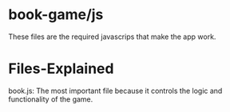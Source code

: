 book-game/js
============

These files are the required javascrips that make the app work.

Files-Explained
===============

book.js: The most important file because it controls the logic and functionality of the game.